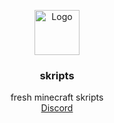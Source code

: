<p align="center">
  <a href="https://discord.gg/6BFrQQuGUG">
    <img src="https://i.ibb.co/ZxBNKkF/Skripts2.png" alt="Logo" width=72 height=72>
  </a>

  <h3 align="center">skripts</h3>

  <p align="center">
    fresh minecraft skripts
    <br>
    <a href="https://discord.gg/6BFrQQuGUG">Discord</a>
  </p>
</p>
